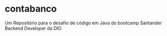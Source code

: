 # contabanco
Um Repositório para o desafio de código em Java do bootcamp Santander Backend Developer da DIO
